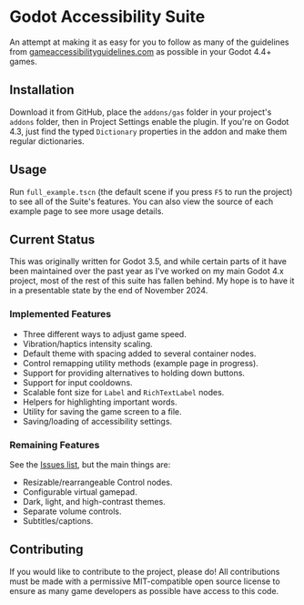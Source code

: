 # Godot Accessibility Suite

An attempt at making it as easy for you to follow as many of the guidelines from [gameaccessibilityguidelines.com](https://gameaccessibilityguidelines.com/) as possible in your Godot 4.4+ games.

## Installation
Download it from GitHub, place the `addons/gas` folder in your project's `addons` folder, then in Project Settings enable the plugin. If you're on Godot 4.3, just find the typed `Dictionary` properties in the addon and make them regular dictionaries.

## Usage
Run `full_example.tscn` (the default scene if you press `F5` to run the project) to see all of the Suite's features. You can also view the source of each example page to see more usage details.

## Current Status

This was originally written for Godot 3.5, and while certain parts of it have been maintained over the past year as I've worked on my main Godot 4.x project, most of the rest of this suite has fallen behind. My hope is to have it in a presentable state by the end of November 2024.

### Implemented Features
 - Three different ways to adjust game speed.
 - Vibration/haptics intensity scaling.
 - Default theme with spacing added to several container nodes.
 - Control remapping utility methods (example page in progress).
 - Support for providing alternatives to holding down buttons.
 - Support for input cooldowns.
 - Scalable font size for `Label` and `RichTextLabel` nodes.
 - Helpers for highlighting important words.
 - Utility for saving the game screen to a file.
 - Saving/loading of accessibility settings.

### Remaining Features

See the [Issues list](https://github.com/HauntedBees/Godot-Accessibility-Suite/issues), but the main things are:
 - Resizable/rearrangeable Control nodes.
 - Configurable virtual gamepad.
 - Dark, light, and high-contrast themes.
 - Separate volume controls.
 - Subtitles/captions.

## Contributing
If you would like to contribute to the project, please do! All contributions must be made with a permissive MIT-compatible open source license to ensure as many game developers as possible have access to this code.
